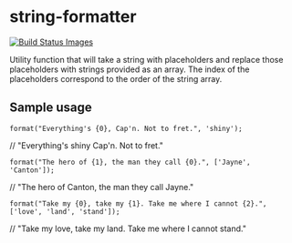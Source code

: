 # string-formatter

<a href="https://travis-ci.org/garberus/string-formatter" target="_blank"><img src="https://travis-ci.org/garberus/string-formatter.svg" data-bindattr-145="145" title="Build Status Images"></a>

Utility function that will take a string with placeholders and replace those
placeholders with strings provided as an array. The index of the placeholders
correspond to the order of the string array.

## Sample usage

`format("Everything's {0}, Cap'n. Not to fret.", 'shiny');`

// "Everything's shiny Cap'n. Not to fret."

`format("The hero of {1}, the man they call {0}.", ['Jayne', 'Canton']);`

// "The hero of Canton, the man they call Jayne."

`format("Take my {0}, take my {1}. Take me where I cannot {2}.", ['love', 'land', 'stand']);`

// "Take my love, take my land. Take me where I cannot stand."
